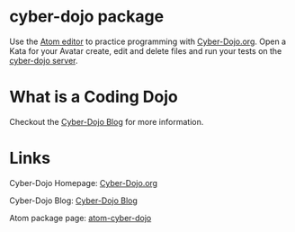 # cyber-dojo package

Use the [Atom editor][atom-io] to practice programming with [Cyber-Dojo.org][cyber-dojo-org].
Open a Kata for your Avatar create, edit and delete files and run your tests on the [cyber-dojo server][cyber-dojo-org].

# What is a Coding Dojo
Checkout the [Cyber-Dojo Blog][blog-cyber-dojo] for more information.



# Links
Cyber-Dojo Homepage: [Cyber-Dojo.org][cyber-dojo-org]

Cyber-Dojo Blog: [Cyber-Dojo Blog][blog-cyber-dojo]

Atom package page: [atom-cyber-dojo]

[atom-io]: https://atom.io/ (Atom)
[blog-cyber-dojo]: http://blog.cyber-dojo.org/ (Blog Cyber-Dojo)
[cyber-dojo-org]: http://cyber-dojo.org (Cyber-Dojo.org)
[atom-cyber-dojo]: http://atom.io/packages/cyber-dojo (cyber-dojo)
